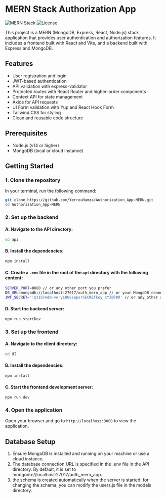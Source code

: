 # MERN Stack Authorization App  
![MERN Stack](https://img.shields.io/badge/Stack-MERN-green) ![License](https://img.shields.io/badge/License-MIT-blue)

This project is a MERN (MongoDB, Express, React, Node.js) stack application that provides user authentication and authorization features. It includes a frontend built with React and Vite, and a backend built with Express and MongoDB.

## Features
- User registration and login
- JWT-based authentication
- API validation with express-validator
- Protected routes with React Router and higher-order components
- Context API for state management
- Axios for API requests
- UI Form validation with Yup and React Hook Form
- Tailwind CSS for styling
- Clean and reusable code structure

## Prerequisites
- Node.js (v14 or higher)
- MongoDB (local or cloud instance)

## Getting Started

### 1. Clone the repository

In your terminal, run the following command:

```sh
git clone https://github.com/YerrouHamza/Authorization_App-MERN.git
cd Authorization_App-MERN
```

### 2. Set up the backend

#### A. Navigate to the API directory:

```sh
cd api
```

#### B. Install the dependencies:

```sh
npm install
```

#### C. Create a `.env` file in the root of the `api` directory with the following content:

```sh
SERVER_PORT=8080 // or any other port you prefer
DB_URL=mongodb://localhost:27017/auth_mern_app // or your MongoDB connection string
JWT_SECRET='!@3$5rndm-veryLONGsuperSECRETkey_xYZ@789' // or any other secret key
```

#### D. Start the backend server:

```sh
npm run startDev
```

### 3. Set up the frontend

#### A. Navigate to the client directory:

```sh
cd UI
```

#### B. Install the dependencies:

```sh
npm install
```

#### C. Start the frontend development server:

```sh
npm run dev
```

### 4. Open the application

Open your browser and go to `http://localhost:3000` to view the application.

## Database Setup

1. Ensure MongoDB is installed and running on your machine or use a cloud instance.
2. The database connection URL is specified in the .env file in the API directory. By default, it is set to mongodb://localhost:27017/auth_mern_app.
3. the schema is created automatically when the server is started. for changing the schema, you can modify the users.js file in the models directory.
